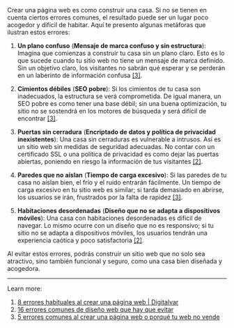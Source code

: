 Crear una página web es como construir una casa. Si no se tienen en cuenta ciertos errores comunes, el resultado puede ser un lugar poco acogedor y difícil de habitar. Aquí te presento algunas metáforas que ilustran estos errores:

1. **Un plano confuso** (**Mensaje de marca confuso y sin estructura**): Imagina que comienzas a construir tu casa sin un plano claro. Esto es lo que sucede cuando tu sitio web no tiene un mensaje de marca definido. Sin un objetivo claro, los visitantes no sabrán qué esperar y se perderán en un laberinto de información confusa [[3]](https://gcom-publicidad.com/5-errores-comunes-al-crear-una-pagina-web/).

2. **Cimientos débiles** (**SEO pobre**): Si los cimientos de tu casa son inadecuados, la estructura se verá comprometida. De igual manera, un SEO pobre es como tener una base débil; sin una buena optimización, tu sitio no se sostendrá en los motores de búsqueda y será difícil de encontrar [[3]](https://gcom-publicidad.com/5-errores-comunes-al-crear-una-pagina-web/).

3. **Puertas sin cerradura** (**Encriptado de datos y política de privacidad inexistentes**): Una casa sin cerraduras es vulnerable a intrusos. Así es un sitio web sin medidas de seguridad adecuadas. No contar con un certificado SSL o una política de privacidad es como dejar las puertas abiertas, poniendo en riesgo la información de tus visitantes [[2]](https://rapidweblaunch.com/es/blog/errores-comunes-de-diseno-de-sitios-web/).

4. **Paredes que no aíslan** (**Tiempo de carga excesivo**): Si las paredes de tu casa no aíslan bien, el frío y el ruido entrarán fácilmente. Un tiempo de carga excesivo en tu sitio web es similar; si tarda demasiado en abrirse, los usuarios se irán, frustrados por la falta de rapidez [[3]](https://gcom-publicidad.com/5-errores-comunes-al-crear-una-pagina-web/).

5. **Habitaciones desordenadas** (**Diseño que no se adapta a dispositivos móviles**): Una casa con habitaciones desordenadas es difícil de navegar. Lo mismo ocurre con un diseño que no es responsivo; si tu sitio no se adapta a dispositivos móviles, los usuarios tendrán una experiencia caótica y poco satisfactoria [[2]](https://rapidweblaunch.com/es/blog/errores-comunes-de-diseno-de-sitios-web/).

Al evitar estos errores, podrás construir un sitio web que no solo sea atractivo, sino también funcional y seguro, como una casa bien diseñada y acogedora.

---

Learn more:

1. [8 errores habituales al crear una página web | Digitalvar](https://digitalvar.es/articulos-diseno-web/errores-habituales-al-crear-una-pagina-web/)
2. [16 errores comunes de diseño web que hay que evitar](https://rapidweblaunch.com/es/blog/errores-comunes-de-diseno-de-sitios-web/)
3. [5 errores comunes al crear una página web o porqué tu web no vende](https://gcom-publicidad.com/5-errores-comunes-al-crear-una-pagina-web/)
